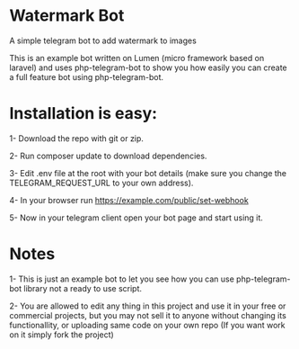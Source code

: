 # Watermark Bot
A simple telegram bot to add watermark to images

This is an example bot written on Lumen (micro framework based on laravel) and uses php-telegram-bot to show you how easily you can create a full feature bot using php-telegram-bot.

# Installation is easy:
1- Download the repo with git or zip.

2- Run composer update to download dependencies.

3- Edit .env file at the root with your bot details (make sure you change the TELEGRAM_REQUEST_URL to your own address).

4- In your browser run https://example.com/public/set-webhook

5- Now in your telegram client open your bot page and start using it.

# Notes

1- This is just an example bot to let you see how you can use php-telegram-bot library not a ready to use script.

2- You are allowed to edit any thing in this project and use it in your free or commercial projects, but you may not sell it to anyone without changing its functionallity, or uploading same code on your own repo (If you want work on it simply fork the project)
